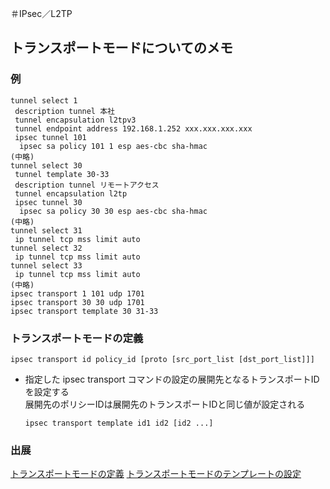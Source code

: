 ＃IPsec／L2TP 

## トランスポートモードについてのメモ
### 例
```
tunnel select 1
 description tunnel 本社
 tunnel encapsulation l2tpv3
 tunnel endpoint address 192.168.1.252 xxx.xxx.xxx.xxx
 ipsec tunnel 101
  ipsec sa policy 101 1 esp aes-cbc sha-hmac
(中略)
tunnel select 30
 tunnel template 30-33
 description tunnel リモートアクセス
 tunnel encapsulation l2tp
 ipsec tunnel 30
  ipsec sa policy 30 30 esp aes-cbc sha-hmac
(中略)
tunnel select 31
 ip tunnel tcp mss limit auto
tunnel select 32
 ip tunnel tcp mss limit auto
tunnel select 33
 ip tunnel tcp mss limit auto
(中略)
ipsec transport 1 101 udp 1701
ipsec transport 30 30 udp 1701
ipsec transport template 30 31-33
```
### トランスポートモードの定義
```
ipsec transport id policy_id [proto [src_port_list [dst_port_list]]]
```
- 指定した ipsec transport コマンドの設定の展開先となるトランスポートIDを設定する  
  展開先のポリシーIDは展開先のトランスポートIDと同じ値が設定される
  ```
  ipsec transport template id1 id2 [id2 ...]
  ```


### 出展
[トランスポートモードの定義](https://www.rtpro.yamaha.co.jp/RT/manual/rt-common/ipsec/ipsec_transport.html)
[トランスポートモードのテンプレートの設定](https://www.rtpro.yamaha.co.jp/RT//manual/nvr500/ipsec/ipsec_transport_template.html)

